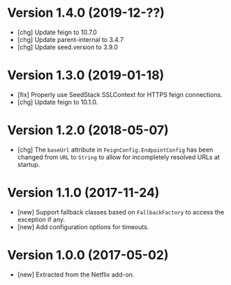 # Version 1.4.0 (2019-12-??)

* [chg] Update feign to 10.7.0
* [chg] Update parent-internal to 3.4.7
* [chg] Update seed.version to 3.9.0

# Version 1.3.0 (2019-01-18)

* [fix] Properly use SeedStack SSLContext for HTTPS feign connections.
* [chg] Update feign to 10.1.0.

# Version 1.2.0 (2018-05-07)

* [chg] The `baseUrl` attribute in `FeignConfig.EndpointConfig` has been changed from `URL` to `String` to allow for incompletely resolved URLs at startup.

# Version 1.1.0 (2017-11-24)

* [new] Support fallback classes based on `FallbackFactory` to access the exception if any.
* [new] Add configuration options for timeouts. 

# Version 1.0.0 (2017-05-02)

* [new] Extracted from the Netflix add-on. 

